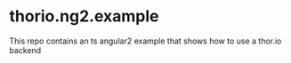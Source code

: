 # thorio.ng2.example
This repo contains an ts angular2 example that shows how to use a thor.io backend
